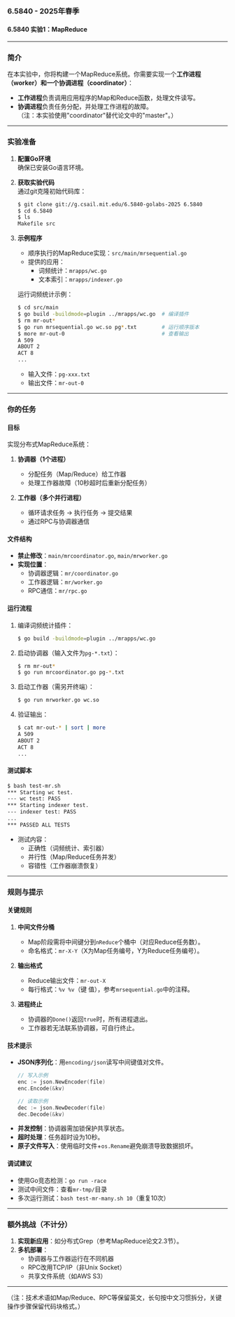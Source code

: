 ### 6.5840 - 2025年春季  
#### 6.5840 实验1：MapReduce  

---

### 简介  
在本实验中，你将构建一个MapReduce系统。你需要实现一个**工作进程（worker）和一个协调进程（coordinator）**：  
- **工作进程**负责调用应用程序的Map和Reduce函数，处理文件读写。  
- **协调进程**负责任务分配，并处理工作进程的故障。  
（注：本实验使用"coordinator"替代论文中的"master"。）

---

### 实验准备  
1. **配置Go环境**  
   确保已安装Go语言环境。  

2. **获取实验代码**  
   通过git克隆初始代码库：  
   ```bash  
   $ git clone git://g.csail.mit.edu/6.5840-golabs-2025 6.5840  
   $ cd 6.5840  
   $ ls  
   Makefile src  
   ```  

3. **示例程序**  
   - 顺序执行的MapReduce实现：`src/main/mrsequential.go`  
   - 提供的应用：  
     - 词频统计：`mrapps/wc.go`  
     - 文本索引：`mrapps/indexer.go`  

   运行词频统计示例：  
   ```bash  
   $ cd src/main  
   $ go build -buildmode=plugin ../mrapps/wc.go  # 编译插件  
   $ rm mr-out*  
   $ go run mrsequential.go wc.so pg*.txt        # 运行顺序版本  
   $ more mr-out-0                               # 查看输出  
   A 509  
   ABOUT 2  
   ACT 8  
   ...  
   ```  
   - 输入文件：`pg-xxx.txt`  
   - 输出文件：`mr-out-0`  

---

### 你的任务
#### 目标  
实现分布式MapReduce系统：  
1. **协调器（1个进程）**  
   - 分配任务（Map/Reduce）给工作器  
   - 处理工作器故障（10秒超时后重新分配任务）  

2. **工作器（多个并行进程）**  
   - 循环请求任务 → 执行任务 → 提交结果  
   - 通过RPC与协调器通信  

#### 文件结构  
- **禁止修改**：`main/mrcoordinator.go`, `main/mrworker.go`  
- **实现位置**：  
  - 协调器逻辑：`mr/coordinator.go`  
  - 工作器逻辑：`mr/worker.go`  
  - RPC通信：`mr/rpc.go`  

#### 运行流程  
1. 编译词频统计插件：  
   ```bash  
   $ go build -buildmode=plugin ../mrapps/wc.go  
   ```  
2. 启动协调器（输入文件为`pg-*.txt`）：  
   ```bash  
   $ rm mr-out*  
   $ go run mrcoordinator.go pg-*.txt  
   ```  
3. 启动工作器（需另开终端）：  
   ```bash  
   $ go run mrworker.go wc.so  
   ```  
4. 验证输出：  
   ```bash  
   $ cat mr-out-* | sort | more  
   A 509  
   ABOUT 2  
   ACT 8  
   ...  
   ```  

#### 测试脚本  
```bash  
$ bash test-mr.sh  
*** Starting wc test.  
--- wc test: PASS  
*** Starting indexer test.  
--- indexer test: PASS  
...  
*** PASSED ALL TESTS  
```  
- 测试内容：  
  - 正确性（词频统计、索引器）  
  - 并行性（Map/Reduce任务并发）  
  - 容错性（工作器崩溃恢复）  

---

### 规则与提示  
#### 关键规则  
1. **中间文件分桶**  
   - Map阶段需将中间键分到`nReduce`个桶中（对应Reduce任务数）。  
   - 命名格式：`mr-X-Y`（X为Map任务编号，Y为Reduce任务编号）。  

2. **输出格式**  
   - Reduce输出文件：`mr-out-X`  
   - 每行格式：`%v %v`（键 值），参考`mrsequential.go`中的注释。  

3. **进程终止**  
   - 协调器的`Done()`返回`true`时，所有进程退出。  
   - 工作器若无法联系协调器，可自行终止。  

#### 技术提示  
- **JSON序列化**：用`encoding/json`读写中间键值对文件。  
   ```go  
   // 写入示例  
   enc := json.NewEncoder(file)  
   enc.Encode(&kv)  

   // 读取示例  
   dec := json.NewDecoder(file)  
   dec.Decode(&kv)  
   ```  
- **并发控制**：协调器需加锁保护共享状态。  
- **超时处理**：任务超时设为10秒。  
- **原子文件写入**：使用临时文件+`os.Rename`避免崩溃导致数据损坏。  

#### 调试建议  
- 使用Go竞态检测：`go run -race`  
- 测试中间文件：查看`mr-tmp/`目录  
- 多次运行测试：`bash test-mr-many.sh 10`（重复10次）  

---

### 额外挑战（不计分）  
1. **实现新应用**：如分布式Grep（参考MapReduce论文2.3节）。  
2. **多机部署**：  
   - 协调器与工作器运行在不同机器  
   - RPC改用TCP/IP（非Unix Socket）  
   - 共享文件系统（如AWS S3）  

--- 

（注：技术术语如Map/Reduce、RPC等保留英文，长句按中文习惯拆分，关键操作步骤保留代码块格式。）